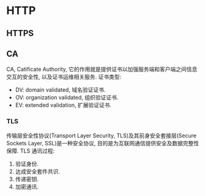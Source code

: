 # HTTP

## HTTPS

## CA
CA, Catificate Authority, 它的作用就是提供证书以加强服务端和客户端之间信息交互的安全性, 以及证书运维相关服务.
证书类型:
* DV: domain validated, 域名验证证书.
* OV: organization validated, 组织验证证书.
* EV: extended validation, 扩展验证证书.


### TLS
传输层安全性协议(Transport Layer Security, TLS)及其前身安全套接层(Secure Sockets Layer, SSL)是一种安全协议, 目的是为互联网通信提供安全及数据完整性保障.
TLS 通讯过程:
1. 验证身份.
2. 达成安全套件共识.
3. 传递密钥.
4. 加密通讯.